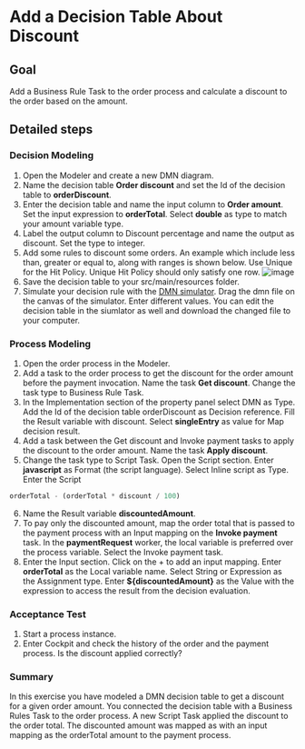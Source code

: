 # Add a Decision Table About Discount

## Goal

Add a Business Rule Task to the order process and calculate a discount to the order based on the amount.

## Detailed steps
### Decision Modeling
1. Open the Modeler and create a new DMN diagram.
2. Name the decision table **Order discount** and set the Id of the decision table to **orderDiscount**.
3. Enter the decision table and name the input column to **Order amount**. Set the input expression to **orderTotal**. Select **double** as type to match your amount variable type.
4. Label the output column to Discount percentage and name the output as discount. Set the type to integer.
5. Add some rules to discount some orders. An example which include less than, greater or equal to, along with ranges is shown below. Use Unique for the Hit Policy. Unique Hit Policy should only satisfy one row.
![image](https://user-images.githubusercontent.com/5269168/195629261-549a3e16-dc5e-4555-b444-5177ad432a30.png)
7. Save the decision table to your src/main/resources folder.
8. Simulate your decision rule with the [DMN simulator](https://consulting.camunda.com/dmn-simulator/). Drag the dmn file on the canvas of the simulator. Enter different values. You can edit the decision table in the siumlator as well and download the changed file to your computer.

### Process Modeling
1. Open the order process in the Modeler.
2. Add a task to the order process to get the discount for the order amount before the payment invocation. Name the task **Get discount**. Change the task type to Business Rule Task.
3. In the Implementation section of the property panel select DMN as Type. Add the Id of the decision table orderDiscount as Decision reference. Fill the Result variable with discount. Select **singleEntry** as value for Map decision result.
4. Add a task between the Get discount and Invoke payment tasks to apply the discount to the order amount. Name the task **Apply discount**.
5. Change the task type to Script Task. Open the Script section. Enter **javascript** as Format (the script language). Select Inline script as Type. Enter the Script
```javascript
orderTotal - (orderTotal * discount / 100)
```
6. Name the Result variable **discountedAmount**.
7. To pay only the discounted amount, map the order total that is passed to the payment process with an Input mapping on the **Invoke payment** task. In the **paymentRequest** worker, the local variable is preferred over the process variable. Select the Invoke payment task.
8. Enter the Input section. Click on the + to add an input mapping. Enter **orderTotal** as the Local variable name. Select String or Expression as the Assignment type. Enter **${discountedAmount}** as the Value with the expression to access the result from the decision evaluation.

### Acceptance Test
1. Start a process instance.
2. Enter Cockpit and check the history of the order and the payment process. Is the discount applied correctly?

### Summary
In this exercise you have modeled a DMN decision table to get a discount for a given order amount. You connected the decision table with a Business Rules Task to the order process. A new Script Task applied the discount to the order total. The discounted amount was mapped as with an input mapping as the orderTotal amount to the payment process.
